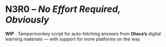 # N3R0 – *No Effort Required, Obviously*

**WIP** · Tampermonkey script for auto-fetching answers from **Otava’s** digital learning materials — with support for more platforms on the way.
